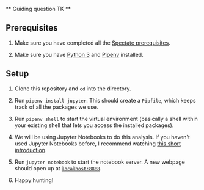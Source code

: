 ** Guiding question TK **

## Prerequisites

1. Make sure you have completed all the [Spectate prerequisites](https://github.com/graphicsdesk/spectate#prerequisites).

2. Make sure you have [Python 3](https://www.python.org/downloads/) and [Pipenv](https://pipenv-fork.readthedocs.io/en/latest/#install-pipenv-today) installed.

## Setup

1. Clone this repository and `cd` into the directory.

2. Run `pipenv install jupyter`. This should create a `Pipfile`, which keeps track of all the packages we use.

3. Run `pipenv shell` to start the virtual environment (basically a shell within your existing shell that lets you access the installed packages).

4. We will be using Jupyter Notebooks to do this analysis. If you haven't used Jupyter Notebooks before, I recommend watching [this short introduction](https://www.youtube.com/watch?v=jZ952vChhuI).

5. Run `jupyter notebook` to start the notebook server. A new webpage should open up at [`localhost:8888`](localhost:8888).

6. Happy hunting!
